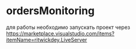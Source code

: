 # ordersMonitoring
для работы необходимо запускать проект через https://marketplace.visualstudio.com/items?itemName=ritwickdey.LiveServer